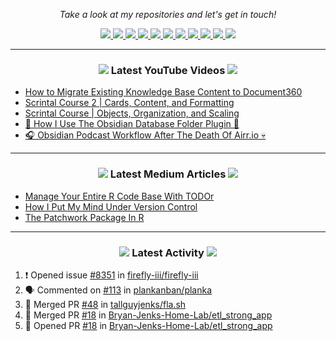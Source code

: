 <!-- Social Section -->
<p align="center">
  <i>Take a look at my repositories and let's get in touch!</i>

<p align="center">
  <a href= "https://github.com/tallguyjenks/">
    <img src="https://img.icons8.com/material-outlined/30/689d6a/source-code.png"/>
  </a>
  <a href= "https://www.linkedin.com/in/bryanjenks/">
    <img src="https://img.icons8.com/material-outlined/30/689d6a/linkedin.png"/>
  </a>
  <a href= "https://twitter.com/tallguyjenks">
    <img src="https://img.icons8.com/material-outlined/30/689d6a/twitter.png"/>
  </a>
  <a href= "https://www.bryanjenks.dev">
    <img src="https://img.icons8.com/material-outlined/30/689d6a/geography.png"/>
  </a>
  <a href="https://www.buymeacoffee.com/tallguyjenks">
    <img src="https://img.icons8.com/material-outlined/30/689d6a/cafe.png"/>
  </a>
  <a href="https://www.youtube.com/c/BryanJenksTech?sub_confirmation=1">
    <img src="https://img.icons8.com/material-outlined/30/689d6a/youtube-play.png"/>
  </a>
  <a href="https://orcid.org/0000-0002-9604-3069">
    <img src="https://img.icons8.com/material-outlined/30/689d6a/camera-addon-identification.png"/>
  </a>
  <a href="https://github.com/tallguyjenks/CV/blob/master/CV.pdf">
    <img src="https://img.icons8.com/material-outlined/30/689d6a/parse-from-clipboard.png"/>
  </a>
  <a href="mailto:bryan@bryanjenks.dev">
    <img src="https://img.icons8.com/ios-glyphs/30/689d6a/physics.png"/>
  </a>
  <a href="https://medium.com/@tallguyjenks">
    <img src="https://img.icons8.com/ios-filled/30/689d6a/medium-new.png"/>
  </a>
  <a href="https://stackoverflow.com/users/12339658/tallguyjenks">
    <img src="https://img.icons8.com/metro/26/689d6a/stackoverflow.png"/>
  </a>

  
</p>

---
  
<h3 align="center"><a href="https://www.youtube.com/c/BryanJenksTech?sub_confirmation=1"><img src="https://img.icons8.com/material-outlined/30/689d6a/youtube-play.png"/></a> Latest YouTube Videos <a href="https://www.youtube.com/c/BryanJenksTech?sub_confirmation=1"><img src="https://img.icons8.com/material-outlined/30/689d6a/youtube-play.png"/></a></h3>

<!-- YOUTUBE:START -->
- [How to Migrate Existing Knowledge Base Content to Document360](https://www.youtube.com/watch?v=-GITiJC2c8o)
- [Scrintal Course 2 | Cards, Content, and Formatting](https://www.youtube.com/watch?v=xbTNM5OKw3E)
- [Scrintal Course | Objects, Organization, and Scaling](https://www.youtube.com/watch?v=22CmSY26itk)
- [📂️ How I Use The Obsidian Database Folder Plugin 🔌️](https://www.youtube.com/watch?v=OYJgDZomOyo)
- [🎧️ Obsidian Podcast Workflow After The Death Of Airr.io 💀️](https://www.youtube.com/watch?v=6OoLU-twTQg)
<!-- YOUTUBE:END -->

---

<h3 align="center"><a href="https://medium.com/@tallguyjenks"><img src="https://img.icons8.com/ios-filled/30/689d6a/medium-new.png"/></a> Latest Medium Articles <a href="https://medium.com/@tallguyjenks"><img src="https://img.icons8.com/ios-filled/30/689d6a/medium-new.png"/></a></h3>


<!-- ARTICLES:START -->
- [Manage Your Entire R Code Base With TODOr](https://towardsdatascience.com/manage-your-entire-r-code-base-with-todor-76dcd7abad9?source=rss-32e452bd16bd------2)
- [How I Put My Mind Under Version Control](https://medium.com/analytics-vidhya/how-i-put-my-mind-under-version-control-24caea37b8a5?source=rss-32e452bd16bd------2)
- [The Patchwork Package In R](https://medium.com/analytics-vidhya/the-patchwork-package-in-r-9468e4a7cd29?source=rss-32e452bd16bd------2)
<!-- ARTICLES:END -->

---

<h3 align="center"><a href= "https://github.com/tallguyjenks/"><img src="https://img.icons8.com/material-outlined/30/689d6a/cafe.png"/></a> Latest Activity <a href= "https://github.com/tallguyjenks/"><img src="https://img.icons8.com/metro/26/689d6a/stackoverflow.png"/></a></h3>

<!--START_SECTION:activity-->
1. ❗ Opened issue [#8351](https://github.com/firefly-iii/firefly-iii/issues/8351) in [firefly-iii/firefly-iii](https://github.com/firefly-iii/firefly-iii)
2. 🗣 Commented on [#113](https://github.com/plankanban/planka/issues/113#issuecomment-1879172495) in [plankanban/planka](https://github.com/plankanban/planka)
3. 🎉 Merged PR [#48](https://github.com/tallguyjenks/fla.sh/pull/48) in [tallguyjenks/fla.sh](https://github.com/tallguyjenks/fla.sh)
4. 🎉 Merged PR [#18](https://github.com/Bryan-Jenks-Home-Lab/etl_strong_app/pull/18) in [Bryan-Jenks-Home-Lab/etl_strong_app](https://github.com/Bryan-Jenks-Home-Lab/etl_strong_app)
5. 💪 Opened PR [#18](https://github.com/Bryan-Jenks-Home-Lab/etl_strong_app/pull/18) in [Bryan-Jenks-Home-Lab/etl_strong_app](https://github.com/Bryan-Jenks-Home-Lab/etl_strong_app)
<!--END_SECTION:activity-->
